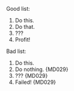Good list:

1) Do this.
2) Do that.
3) ???
4) Profit!

Bad list:

1) Do this.
1) Do nothing. {MD029}
1) ??? {MD029}
1) Failed! {MD029}

